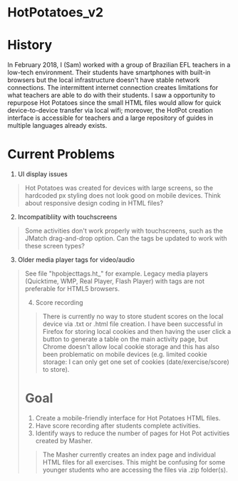 # HotPotatoes_v2

# History
In February 2018, I (Sam) worked with a group of Brazilian EFL teachers in a low-tech environment. Their students have smartphones with built-in browsers but the local infrastructure doesn't have stable network connections. The intermittent internet connection creates limitations for what teachers are able to do with their students. I saw a opportunity to repurpose Hot Potatoes since the small HTML files would allow for quick device-to-device transfer via local wifi; moreover, the HotPot creation interface is accessible for teachers and a large repository of guides in multiple languages already exists.

# Current Problems
1. UI display issues
>Hot Potatoes was created for devices with large screens, so the hardcoded px styling does not look good on mobile devices. Think about responsive design coding in HTML files?
2. Incompatibliity with touchscreens
>Some activities don't work properly with touchscreens, such as the JMatch drag-and-drop option. Can the tags be updated to work with these screen types?
3. Older media player tags for video/audio
>See file "hpobjecttags.ht_" for example. Legacy media players (Quicktime, WMP, Real Player, Flash Player) with <object> tags are not preferable for HTML5 browsers.
4. Score recording
>There is currently no way to store student scores on the local device via .txt or .html file creation. I have been successful in Firefox for storing local cookies and then having the user click a button to generate a table on the main activity page, but Chrome doesn't allow local cookie storage and this has also been problematic on mobile devices (e.g. limited cookie storage: I can only get one set of cookies (date/exercise/score) to store).
  
# Goal
1. Create a mobile-friendly interface for Hot Potatoes HTML files.
2. Have score recording after students complete activities.
3. Identify ways to reduce the number of pages for Hot Pot activities created by Masher.
>The Masher currently creates an index page and individual HTML files for all exercises. This might be confusing for some younger students who are accessing the files via .zip folder(s).
